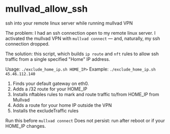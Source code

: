 # mullvad_allow_ssh
ssh into your remote linux server while running mullvad VPN

The problem: I had an ssh connection open to my remote linux server. I activated the mullvad VPN with `mullvad connect` — and, naturally, my ssh connection dropped.

The solution: this script, which builds `ip route` and `nft` rules to allow ssh traffic from a single specified "Home" IP address.

Usage: `./exclude_home_ip.sh HOME_IP>`
Example: `./exclude_home_ip.sh 45.46.112.140`

1. Finds your default gateway on eth0.
2. Adds a /32 route for your HOME_IP
3. Installs nftables rules to mark and route traffic to/from HOME_IP from Mullvad
4. Adds a route for your home IP outside the VPN
5. Installs the excludeTraffic rules

Run this before `mullvad connect`
Does not persist: run after reboot or if your HOME_IP changes.
